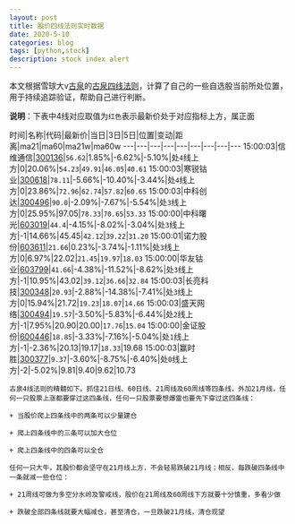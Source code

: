 ```yaml
---
layout: post
title: 股价四线法则实时数据
date: 2020-5-10
categories: blog
tags: [python,stock]
description: stock index alert
---
```



本文根据雪球大v[古泉](https://xueqiu.com/u/7148646888)的[古泉四线法则](https://xueqiu.com/7148646888/130498192)，计算了自己的一些自选股当前所处位置，用于持续追踪验证，帮助自己进行判断。

**说明**：下表中4线对应取值为`红色`表示最新价处于对应指标上方，属正面

时间|名称|代码|最新价|当日|3日|5日|位置|变动|距离|ma21|ma60|ma21w|ma60w
---|---|---|---|---|---|---|---|---
15:00:03|信维通信|[300136](https://xueqiu.com/S/SZ300136)|`56.62`|1.85%|-6.62%|-5.10%|处`4`线上方|0|20.06%|`54.23`|`49.91`|`46.05`|`40.61`
15:00:03|寒锐钴业|[300618](https://xueqiu.com/S/SZ300618)|`78.11`|-5.66%|-10.40%|-3.44%|处`4`线上方|0|23.86%|`72.96`|`62.74`|`57.82`|`60.65`
15:00:03|中科创达|[300496](https://xueqiu.com/S/SZ300496)|`90.0`|-2.09%|-7.67%|-5.54%|处`3`线上方|0|25.95%|97.05|`78.33`|`70.65`|`53.33`
15:00:00|中科曙光|[603019](https://xueqiu.com/S/SH603019)|`44.4`|-4.15%|-8.02%|-3.04%|处`3`线上方|-1|14.66%|45.45|`42.12`|`39.22`|`31.20`
15:00:01|诺力股份|[603611](https://xueqiu.com/S/SH603611)|`21.66`|0.23%|-3.74%|-1.11%|处`3`线上方|0|6.97%|22.02|`21.45`|`19.97`|`18.03`
15:00:00|华友钴业|[603799](https://xueqiu.com/S/SH603799)|`41.66`|-4.38%|-11.52%|-8.62%|处`3`线上方|-1|10.95%|43.02|`39.12`|`36.66`|`32.84`
15:00:03|长亮科技|[300348](https://xueqiu.com/S/SZ300348)|`20.93`|-2.88%|-14.38%|-7.41%|处`3`线上方|0|15.94%|21.72|`19.23`|`18.07`|`14.66`
15:00:03|盛天网络|[300494](https://xueqiu.com/S/SZ300494)|`19.57`|-3.50%|-5.83%|-6.44%|处`2`线上方|-1|7.95%|20.90|20.00|`17.76`|`15.04`
15:00:00|金证股份|[600446](https://xueqiu.com/S/SH600446)|`18.85`|-3.33%|-7.16%|-5.04%|处`1`线上方|-1|-2.36%|20.13|19.17|`18.33`|19.68
15:00:03|赢时胜|[300377](https://xueqiu.com/S/SZ300377)|`9.37`|-3.60%|-8.75%|-6.40%|处`0`线上方|-2|-5.02%|9.81|9.40|9.62|10.73

```
古泉4线法则的精髓如下。抓住21日线、60日线、21周线及60周线等四条线，外加21月线，任何一只股票上涨都要穿过这四条线，任何一只股票要想爆雷也要先下穿过这四条线：

+ 当股价爬上四条线中的两条可以少量建仓

+ 爬上四条线中的三条可以加大仓位

+ 爬上四条线中的四条可以全仓

任何一只大牛，其股价都会坚守在21月线上方，不会轻易跌破21月线；相反，每跌破四条线中一条就减一些仓位：

+ 21周线可做为多空分水岭及警戒线，股价在21周线及60周线下方就要十分慎重，多看少做

+ 跌破全部四条线就要大幅减仓，甚至清仓，一旦跌破21月线，清仓观望
```